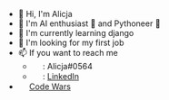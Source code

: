 - 👋 Hi, I'm Alicja
- 👀 I'm AI enthusiast 🤖 and Pythoneer 🐍
- 🌱 I'm currently learning django
- 💞️ I'm looking for my first job
- 📫 If you want to reach me
  <ul> 
    <li><img src="https://www.svgrepo.com/show/353655/discord-icon.svg" style="width:15px;height:15px;"> : Alicja#0564 </li>
    <li><img src="https://www.svgrepo.com/show/138936/linkedin.svg" style="width:15px;height:15px;">  :  <a href="https://www.linkedin.com/in/alicja-zalewska/"> LinkedIn <a/>  </li>
  </ul>
- <img src="https://docs.codewars.com/logo.svg" style="width:15px;height:15px;"> <a href="https://www.codewars.com/users/XChinaX">Code Wars</a>

<!---
alicjaz/alicjaz is a ✨ special ✨ repository because its `README.md` (this file) appears on your GitHub profile.
You can click the Preview link to take a look at your changes.
--->
